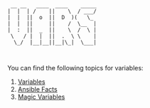 ```

 __ __   ____  ____    _____
|  |  | /    ||    \  / ___/
|  |  ||  o  ||  D  )(   \_ 
|  |  ||     ||    /  \__  |
|  :  ||  _  ||    \  /  \ |
 \   / |  |  ||  .  \ \    |
  \_/  |__|__||__|\_|  \___|
                            


```
You can find the following topics for variables:
01. [Variables](variables.md)
02. [Ansible Facts](ansible_facts.md)
03. [Magic Variables](magic_variables.md)